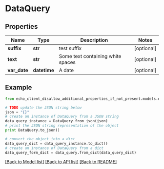 # DataQuery


## Properties

Name | Type | Description | Notes
------------ | ------------- | ------------- | -------------
**suffix** | **str** | test suffix | [optional] 
**text** | **str** | Some text containing white spaces | [optional] 
**var_date** | **datetime** | A date | [optional] 

## Example

```python
from echo_client_disallow_additional_properties_if_not_present.models.data_query import DataQuery

# TODO update the JSON string below
json = "{}"
# create an instance of DataQuery from a JSON string
data_query_instance = DataQuery.from_json(json)
# print the JSON string representation of the object
print DataQuery.to_json()

# convert the object into a dict
data_query_dict = data_query_instance.to_dict()
# create an instance of DataQuery from a dict
data_query_form_dict = data_query.from_dict(data_query_dict)
```
[[Back to Model list]](../README.md#documentation-for-models) [[Back to API list]](../README.md#documentation-for-api-endpoints) [[Back to README]](../README.md)


